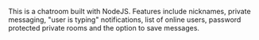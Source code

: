 This is a chatroom built with NodeJS. Features include nicknames, private messaging, "user is typing" notifications, list of online users, password protected private rooms and the option to save messages.
